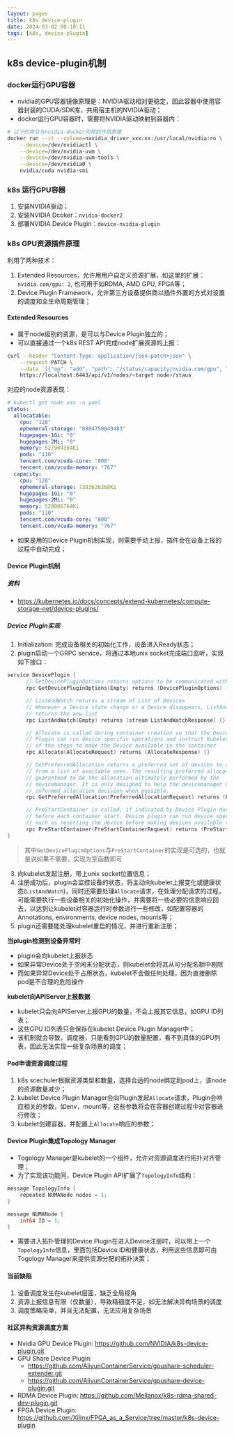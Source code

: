 ```yaml
---
layout: pages
title: k8s device-plugin
date: 2024-03-02 00:10:11
tags: [k8s, device-plugin]
---
```

## k8s device-plugin机制
### docker运行GPU容器
* nvidia的GPU容器镜像原理是：NVIDIA驱动相对更稳定，因此容器中使用容器封装的CUDA/SDK库，共用宿主机的NVIDIA驱动；
* docker运行GPU容器时，需要将NVIDIA驱动映射到容器内：
```bash
# 以下的命令与nvidia-docker同样的作用原理
docker run --it --volume=navidia_driver_xxx.xx:/usr/local/nvidia:ro \
    --device=/dev/nvidiactl \
    --device=/dev/nvidia-uvm \
    --device=/dev/nvidia-uvm-tools \
    --device=/dev/nvidia0 \
    nvidia/cuda nvidia-smi
```

### k8s 运行GPU容器
1. 安装NVIDIA驱动；
2. 安装NVIDIA Dcoker：`nvidia-docker2`
3. 部署NVIDIA Device Plugin：`device-nvidia-plugin`

### k8s GPU资源插件原理
利用了两种技术：
1. Extended Resources，允许用用户自定义资源扩展，如这里的扩展：`nvidia.com/gpu: 2`, 也可用于如RDMA, AMD GPU, FPGA等；
2. Device Plugin Framework，允许第三方设备提供商以插件外置的方式对设置的调度和全生命周期管理；

<!-- more -->

#### Extended Resources
* 属于node级别的资源，是可以与Device Plugin独立的；
* 可以直接通过一个k8s REST API完成node扩展资源的上报：
```bash
curl --header "Content-Type: application/json-patch+json" \
    --request PATCH \
    --data '[{"op": "add", "path": "/status/capacity/nvidia.com/gpu", "value": "1"}]' \
    https://localhost:6443/api/v1/nodes/<target node>/staus
```
对应的node资源表现：
```yaml
# kubectl get node xxx -o yaml
status:
  allocatable:
    cpu: "128"
    ephemeral-storage: "6804750049483"
    hugepages-1Gi: "0"
    hugepages-2Mi: "0"
    memory: 527904364Ki
    pods: "110"
    tencent.com/vcuda-core: "800"
    tencent.com/vcuda-memory: "767"
  capacity:
    cpu: "128"
    ephemeral-storage: 7383626368Ki
    hugepages-1Gi: "0"
    hugepages-2Mi: "0"
    memory: 528006764Ki
    pods: "110"
    tencent.com/vcuda-core: "800"
    tencent.com/vcuda-memory: "767"
```

* 如果是用的Device Plugin机制实现，则需要手动上报，插件会在设备上报的过程中自动完成；

#### Device Plugin机制
##### 资料
* https://kubernetes.io/docs/concepts/extend-kubernetes/compute-storage-net/device-plugins/

##### Device Plugin实现
1. Initialization: 完成设备相关的初始化工作，设备进入Ready状态；
2. plugin启动一个GRPC service，将通过本地unix socket完成端口监听，实现如下接口：
```go
service DevicePlugin {
      // GetDevicePluginOptions returns options to be communicated with Device Manager.
      rpc GetDevicePluginOptions(Empty) returns (DevicePluginOptions) {}

      // ListAndWatch returns a stream of List of Devices
      // Whenever a Device state change or a Device disappears, ListAndWatch
      // returns the new list
      rpc ListAndWatch(Empty) returns (stream ListAndWatchResponse) {}

      // Allocate is called during container creation so that the Device
      // Plugin can run device specific operations and instruct Kubelet
      // of the steps to make the Device available in the container
      rpc Allocate(AllocateRequest) returns (AllocateResponse) {}

      // GetPreferredAllocation returns a preferred set of devices to allocate
      // from a list of available ones. The resulting preferred allocation is not
      // guaranteed to be the allocation ultimately performed by the
      // devicemanager. It is only designed to help the devicemanager make a more
      // informed allocation decision when possible.
      rpc GetPreferredAllocation(PreferredAllocationRequest) returns (PreferredAllocationResponse) {}

      // PreStartContainer is called, if indicated by Device Plugin during registration phase,
      // before each container start. Device plugin can run device specific operations
      // such as resetting the device before making devices available to the container.
      rpc PreStartContainer(PreStartContainerRequest) returns (PreStartContainerResponse) {}
}
```
> 其中`GetDevicePluginOptions`与`PreStartContainer`的实现是可选的，也就是说如果不需要，实现为空函数即可

3. 向kubelet发起注册，带上unix socket位置信息；
4. 注册成功后，plugin会监控设备的状态，将主动向kubelet上报变化或健康状态(`ListAndWatch`)，同时还需要处理`Allocate`请求，在处理分配请求的过程，可能需要执行一些设备相关的初始化操作，并需要将一些必要的信息响应回去，以达到让kubelet对容器运行时参数进行一些修改，如配置容器的Annotations, environments, device nodes, mounts等；
5. plugin还需要能处理kubelet重启的情况，并进行重新注册；

**当plugin检测到设备异常时**

* plugin会向kubelet上报状态
* 如果异常Device处于空闲未分配状态，则kubelet会将其从可分配名额中剔除
* 而如果异常Device处于占用状态，kubelet不会做任何处理，因为直接删除pod是不合理的危险操作

**kubelet向APIServer上报数据**

* kubelet只会向APIServer上报GPU的数量，不会上报其它信息，如GPU ID列表；
* 这些GPU ID列表只会保存在kubelet Device Plugin Manager中；
* 该机制就会导致，调度器，只能看到GPU的数量配置，看不到具体的GPU列表，因此无法实现一些复杂场景的调度；

#### Pod申请资源调度过程
1. k8s scechuler根据资源类型和数量，选择合适的node绑定到pod上，该node的资源数量减少；
2. kubelet Device Plugin Manager会向Plugin发起`Allocate`请求，Plugin会响应相关的参数，如env，mount等，这些参数将会在容器创建过程中对容器进行修改；
3. kubelet创建容器，并配置上`Allocate`响应的参数；

#### Device Plugin集成Topology Manager
* Togology Manager是kubelet的一个组件，允许对资源调度进行拓扑对齐管理；
* 为了实现该功能同，Device Plugin API扩展了`TopologyInfo`结构：
```go
message TopologyInfo {
    repeated NUMANode nodes = 1;
}

message NUMANode {
    int64 ID = 1;
}
```
* 需要进入拓扑管理的Device Plugin在进入Device注册时，可以带上一个`TopologyInfo`信息，里面包括Device ID和健康状态，利用这些信息即可由Togology Manager来提供资源分配的拓扑决策；

#### 当前缺陷
1. 设备调度发生在kubelet层面，缺乏全局视角
2. 资源上报信息有限（仅数量），导致精细度不足，如无法解决异构场景的调度
3. 调度策略简单，并且无法配置，无法应用复杂场景


#### 社区异构资源调度方案
* Nvidia GPU Device Plugin: https://github.com/NVIDIA/k8s-device-plugin.git
* GPU Share Device Plugin:
    * https://github.com/AliyunContainerService/gpushare-scheduler-extender.git
    * https://github.com/AliyunContainerService/gpushare-device-plugin.git
* RDMA Device Plugin: https://github.com/Mellanox/k8s-rdma-shared-dev-plugin.git
* FPGA Device Plugin: https://github.com/Xilinx/FPGA_as_a_Service/tree/master/k8s-device-plugin




